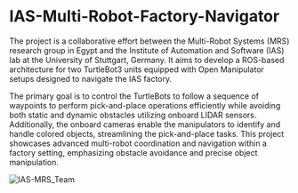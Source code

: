 # IAS-Multi-Robot-Factory-Navigator
The project is a collaborative effort between the Multi-Robot Systems (MRS) research group in Egypt and the Institute of Automation and Software (IAS) lab at the University of Stuttgart, Germany. It aims to develop a ROS-based architecture for two TurtleBot3 units equipped with Open Manipulator setups designed to navigate the IAS factory.

The primary goal is to control the TurtleBots to follow a sequence of waypoints to perform pick-and-place operations efficiently while avoiding both static and dynamic obstacles utilizing onboard LIDAR sensors. Additionally, the onboard cameras enable the manipulators to identify and handle colored objects, streamlining the pick-and-place tasks. This project showcases advanced multi-robot coordination and navigation within a factory setting, emphasizing obstacle avoidance and precise object manipulation.

![IAS-MRS_Team](https://github.com/user-attachments/assets/483af2e4-7ee1-4e0d-8afc-b3a7519784ad)
